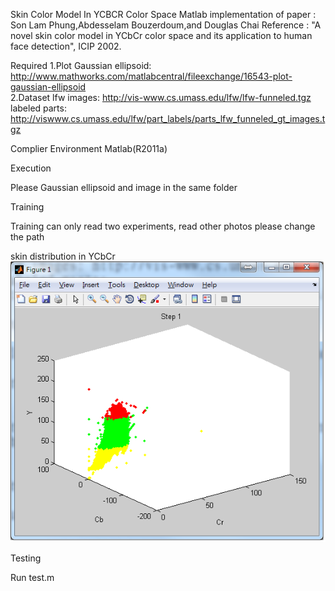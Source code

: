 Skin Color Model In YCBCR Color Space
Matlab implementation of paper : Son Lam Phung,Abdesselam Bouzerdoum,and Douglas Chai
Reference : "A novel skin color model in YCbCr color space and its application to human face detection", ICIP 2002.


Required
1.Plot Gaussian ellipsoid: http://www.mathworks.com/matlabcentral/fileexchange/16543-plot-gaussian-ellipsoid <br>
2.Dataset 
lfw images: http://vis-www.cs.umass.edu/lfw/lfw-funneled.tgz <br>
labeled parts: http://viswww.cs.umass.edu/lfw/part_labels/parts_lfw_funneled_gt_images.tgz<br>

Complier Environment
Matlab(R2011a)

Execution

Please  Gaussian ellipsoid and image in the same folder

Training


Training can only read two experiments, read other photos please change the path


skin distribution in YCbCr 
<br>
![Skin distribution in YCbCr](uninitialized.png)
<br>




Testing

Run test.m




